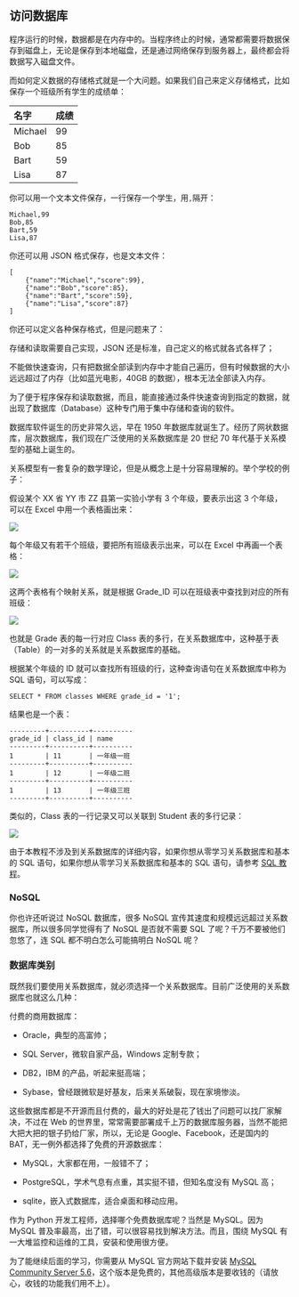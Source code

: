 ## 访问数据库

程序运行的时候，数据都是在内存中的。当程序终止的时候，通常都需要将数据保存到磁盘上，无论是保存到本地磁盘，还是通过网络保存到服务器上，最终都会将数据写入磁盘文件。

而如何定义数据的存储格式就是一个大问题。如果我们自己来定义存储格式，比如保存一个班级所有学生的成绩单：

| 名字    | 成绩 |
| :------ | :--- |
| Michael | 99   |
| Bob     | 85   |
| Bart    | 59   |
| Lisa    | 87   |

你可以用一个文本文件保存，一行保存一个学生，用`,`隔开：

```
Michael,99
Bob,85
Bart,59
Lisa,87
```

你还可以用 JSON 格式保存，也是文本文件：

```
[
    {"name":"Michael","score":99},
    {"name":"Bob","score":85},
    {"name":"Bart","score":59},
    {"name":"Lisa","score":87}
]
```

你还可以定义各种保存格式，但是问题来了：

存储和读取需要自己实现，JSON 还是标准，自己定义的格式就各式各样了；

不能做快速查询，只有把数据全部读到内存中才能自己遍历，但有时候数据的大小远远超过了内存（比如蓝光电影，40GB 的数据），根本无法全部读入内存。

为了便于程序保存和读取数据，而且，能直接通过条件快速查询到指定的数据，就出现了数据库（Database）这种专门用于集中存储和查询的软件。

数据库软件诞生的历史非常久远，早在 1950 年数据库就诞生了。经历了网状数据库，层次数据库，我们现在广泛使用的关系数据库是 20 世纪 70 年代基于关系模型的基础上诞生的。

关系模型有一套复杂的数学理论，但是从概念上是十分容易理解的。举个学校的例子：

假设某个 XX 省 YY 市 ZZ 县第一实验小学有 3 个年级，要表示出这 3 个年级，可以在 Excel 中用一个表格画出来：

![](\fig\9466582752136320.png)

每个年级又有若干个班级，要把所有班级表示出来，可以在 Excel 中再画一个表格：

![](\fig\9466583066904000.png)

这两个表格有个映射关系，就是根据 Grade_ID 可以在班级表中查找到对应的所有班级：

![](\fig\9466584239922880.png)

也就是 Grade 表的每一行对应 Class 表的多行，在关系数据库中，这种基于表（Table）的一对多的关系就是关系数据库的基础。

根据某个年级的 ID 就可以查找所有班级的行，这种查询语句在关系数据库中称为 SQL 语句，可以写成：

```
SELECT * FROM classes WHERE grade_id = '1';
```

结果也是一个表：

```
---------+----------+----------
grade_id | class_id | name
---------+----------+----------
1        | 11       | 一年级一班
---------+----------+----------
1        | 12       | 一年级二班
---------+----------+----------
1        | 13       | 一年级三班
---------+----------+----------
```

类似的，Class 表的一行记录又可以关联到 Student 表的多行记录：

![](\fig\9466587096437760.png)

由于本教程不涉及到关系数据库的详细内容，如果你想从零学习关系数据库和基本的 SQL 语句，如果你想从零学习关系数据库和基本的 SQL 语句，请参考 [SQL 教程](https://www.liaoxuefeng.com/wiki/1177760294764384)。

### NoSQL

你也许还听说过 NoSQL 数据库，很多 NoSQL 宣传其速度和规模远远超过关系数据库，所以很多同学觉得有了 NoSQL 是否就不需要 SQL 了呢？千万不要被他们忽悠了，连 SQL 都不明白怎么可能搞明白 NoSQL 呢？

### 数据库类别

既然我们要使用关系数据库，就必须选择一个关系数据库。目前广泛使用的关系数据库也就这么几种：

付费的商用数据库：

*   Oracle，典型的高富帅；
    
*   SQL Server，微软自家产品，Windows 定制专款；
    
*   DB2，IBM 的产品，听起来挺高端；
    
*   Sybase，曾经跟微软是好基友，后来关系破裂，现在家境惨淡。
    

这些数据库都是不开源而且付费的，最大的好处是花了钱出了问题可以找厂家解决，不过在 Web 的世界里，常常需要部署成千上万的数据库服务器，当然不能把大把大把的银子扔给厂家，所以，无论是 Google、Facebook，还是国内的 BAT，无一例外都选择了免费的开源数据库：

*   MySQL，大家都在用，一般错不了；
    
*   PostgreSQL，学术气息有点重，其实挺不错，但知名度没有 MySQL 高；
    
*   sqlite，嵌入式数据库，适合桌面和移动应用。
    

作为 Python 开发工程师，选择哪个免费数据库呢？当然是 MySQL。因为 MySQL 普及率最高，出了错，可以很容易找到解决方法。而且，围绕 MySQL 有一大堆监控和运维的工具，安装和使用很方便。

为了能继续后面的学习，你需要从 MySQL 官方网站下载并安装 [MySQL Community Server 5.6](http://dev.mysql.com/downloads/mysql/)，这个版本是免费的，其他高级版本是要收钱的（请放心，收钱的功能我们用不上）。
